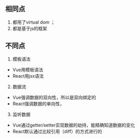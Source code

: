 ## 相同点
1. 都用了virtual dom ；
2. 都是基于js的框架

## 不同点
1. 模板语法
- Vue用模板语法
- React用jsx语法
2. 数据流
- Vue强调数据的双向性，所以是双向绑定的
- React强调数据的单向性，
3. 监听数据
- Vue通过getter/setter实现数据的劫持，能精确知道数据的变化
- React默认通过比较引用（diff）的方式进行的